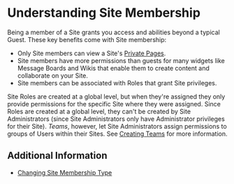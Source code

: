 # Understanding Site Membership

Being a member of a Site grants you access and abilities beyond a typical Guest. These key benefits come with Site membership:

* Only Site members can view a Site's [Private Pages](../../understanding-pages.md#page-sets).
* Site members have more permissions than guests for many widgets like Message Boards and Wikis that enable them to create content and collaborate on your Site.
* Site members can be associated with Roles that grant Site privileges.

Site Roles are created at a global level, but when they're assigned they only provide permissions for the specific Site where they were assigned. Since Roles are created at a global level, they can't be created by Site Administrators (since Site Administrators only have Administrator privileges for their Site). *Teams*, however, let Site Administrators assign permissions to groups of Users within their Sites. See [Creating Teams](./creating-teams-for-sites.md) for more information.

## Additional Information

* [Changing Site Membership Type](../../site-settings/site-users/changing-site-membership-type.md)